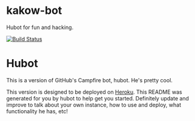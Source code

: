 # kakow-bot

Hubot for fun and hacking.

[![Build Status](https://travis-ci.org/thegreenrobot/kakow-bot.svg?branch=master)](https://travis-ci.org/thegreenrobot/kakow-bot)

# Hubot

This is a version of GitHub's Campfire bot, hubot. He's pretty cool.

This version is designed to be deployed on [Heroku][heroku]. This README was generated for you by hubot to help get you started. Definitely update and improve to talk about your own instance, how to use and deploy, what functionality he has, etc!

[heroku]: http://www.heroku.com
